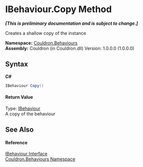 # IBehaviour.Copy Method 
 _**\[This is preliminary documentation and is subject to change.\]**_

Creates a shallow copy of the instance

**Namespace:**&nbsp;<a href="N_Couldron_Behaviours">Couldron.Behaviours</a><br />**Assembly:**&nbsp;Couldron (in Couldron.dll) Version: 1.0.0.0 (1.0.0.0)

## Syntax

**C#**<br />
``` C#
IBehaviour Copy()
```


#### Return Value
Type: <a href="T_Couldron_Behaviours_IBehaviour">IBehaviour</a><br />A copy of the behaviour

## See Also


#### Reference
<a href="T_Couldron_Behaviours_IBehaviour">IBehaviour Interface</a><br /><a href="N_Couldron_Behaviours">Couldron.Behaviours Namespace</a><br />